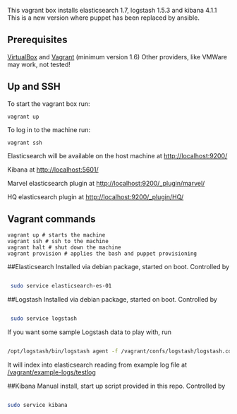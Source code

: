 This vagrant box installs elasticsearch 1.7, logstash 1.5.3 and kibana 4.1.1
This is a new version where puppet has been replaced by ansible.

## Prerequisites

[VirtualBox](https://www.virtualbox.org/) and [Vagrant](http://www.vagrantup.com/) (minimum version 1.6)
Other providers, like VMWare may work, not tested!


## Up and SSH

To start the vagrant box run:

    vagrant up

To log in to the machine run:

    vagrant ssh

Elasticsearch will be available on the host machine at [http://localhost:9200/](http://localhost:9200/) 

Kibana at [http://localhost:5601/](http://localhost:5601/)

Marvel elasticsearch plugin at [http://localhost:9200/_plugin/marvel/](http://localhost:9200/_plugin/marvel/)

HQ elasticsearch plugin at [http://localhost:9200/_plugin/HQ/](http://localhost:9200/_plugin/HQ/)


## Vagrant commands


```
vagrant up # starts the machine
vagrant ssh # ssh to the machine
vagrant halt # shut down the machine
vagrant provision # applies the bash and puppet provisioning

```

##Elasticsearch
Installed via debian package, started on boot.
Controlled by

```bash

 sudo service elasticsearch-es-01

```


##Logstash
Installed via debian package, started on boot.
Controlled by

```bash

 sudo service logstash

```

If you want some sample Logstash data to play with, run

```bash

/opt/logstash/bin/logstash agent -f /vagrant/confs/logstash/logstash.conf

```
It will index into elasticsearch
reading from example log file at [/vagrant/example-logs/testlog](/example-logs/testlog)

##Kibana 
Manual install, start up script provided in this repo.
Controlled by

```bash

sudo service kibana

```

